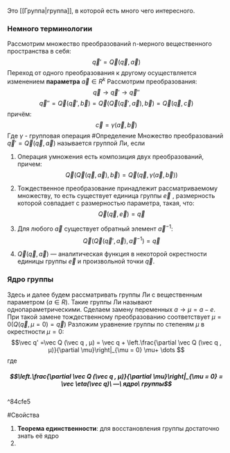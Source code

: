 Это [[Группа|группа]], в которой есть много чего интересного.
### Немного терминологии
Рассмотрим множество преобразований n-мерного вещественного пространства в себя:$$\vec q' = \vec Q(\vec q, \vec a)$$
Переход от одного преобразования к другому осуществляется изменением **параметра** $\vec a \in R^k$ 
Рассмотрим преобразования: $$\vec q\rightarrow \vec q' \rightarrow \vec q''$$
$$\vec q'' = \vec Q(\vec q',\vec b) = \vec Q(\vec Q(\vec q',\vec a),\vec b) = \vec Q(\vec q,\vec c)$$
причём:$$\vec c = \gamma(\vec a, \vec b)$$Где $\gamma$ - групповая операция
#Определение
Множество преобразований $\vec q ′ = \vec Q (\vec q ,\vec a)$ называется группой Ли,
если
1. Операция умножения есть композиция двух преобразований, причем:
$$\vec Q(\vec Q(\vec q,\vec a),\vec b) = \vec Q(\vec q,\gamma (\vec a,\vec b))$$
2. Тождественное преобразование принадлежит рассматриваемому множеству, то есть существует единица группы $\vec e$ , размерность которой совпадает с размерностью параметра, такая, что:$$\vec Q (\vec q ,\vec e) = \vec q$$

3. Для любого $\vec a$ существует обратный элемент $\vec a^{-1}$:$$\vec Q(\vec Q(\vec q',\vec a),\vec a^{-1}) = \vec q$$
4. $\vec Q(\vec q, \vec a)$ — аналитическая функция в некоторой окрестности единицы группы $\vec e$ и произвольной точки $\vec q$.
### Ядро группы
Здесь и далее будем рассматривать группы Ли с вещественным параметром $(a ∈ R)$. Такие группы Ли называют однопараметрическими. Сделаем замену переменных $a → μ = a − e$. При такой замене тождественному преобразованию соответствует $μ = 0 ( Q (\vec q , μ = 0) = \vec q)$
Разложим уравнение группы по степеням $μ$ в окрестности $μ = 0$:$$\vec q' =\vec Q (\vec q , μ) = \vec q + \left.\frac{\partial \vec Q (\vec q , μ)}{\partial \mu}\right|_{\mu = 0} \mu+ \dots $$где 
##### $$\left.\frac{\partial \vec Q (\vec q , μ)}{\partial \mu}\right|_{\mu = 0} = \vec \eta(\vec q)\ —\ ядро\ группы$$

^84cfe5

#Свойства 
1. **Теорема единственности**: для восстановления группы достаточно знать её ядро
2. 